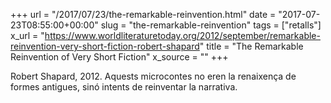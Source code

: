 +++
url = "/2017/07/23/the-remarkable-reinvention.html"
date = "2017-07-23T08:55:00+00:00"
slug = "the-remarkable-reinvention"
tags = ["retalls"]
x_url = "https://www.worldliteraturetoday.org/2012/september/remarkable-reinvention-very-short-fiction-robert-shapard"
title = "The Remarkable Reinvention of Very Short Fiction"
x_source = ""
+++


Robert Shapard, 2012. Aquests microcontes no eren la renaixença de formes antigues, sinó intents de reinventar la narrativa.


